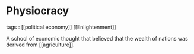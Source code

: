 # Physiocracy

tags
: [[political economy]] [[Enlightenment]]

A school of economic thought that believed that the wealth of nations was derived from [[agriculture]].
